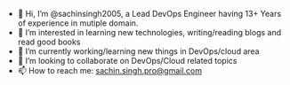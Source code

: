 - 👋 Hi, I’m @sachinsingh2005, a Lead DevOps Engineer having 13+ Years of experience in mutiple domain.
- 👀 I’m interested in learning new technologies, writing/reading blogs and read good books
- 🌱 I’m currently working/learning new things in DevOps/cloud area
- 💞️ I’m looking to collaborate on DevOps/Cloud related topics
- 📫 How to reach me: sachin.singh.pro@gmail.com

<!---
sachinsingh2005/sachinsingh2005 is a ✨ special ✨ repository because its `README.md` (this file) appears on your GitHub profile.
You can click the Preview link to take a look at your changes.
--->
